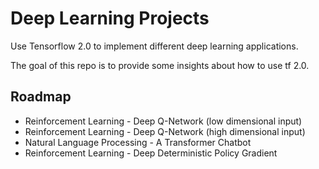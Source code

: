 # Deep Learning Projects

Use Tensorflow 2.0 to implement different deep learning applications.

The goal of this repo is to provide some insights about how to use tf 2.0.

## Roadmap
- Reinforcement Learning - Deep Q-Network (low dimensional input)
- Reinforcement Learning - Deep Q-Network (high dimensional input)
- Natural Language Processing - A Transformer Chatbot
- Reinforcement Learning - Deep Deterministic Policy Gradient